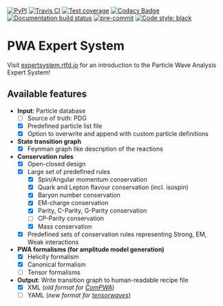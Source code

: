 [![PyPI](https://badge.fury.io/py/expertsystem.svg)](https://pypi.org/project/expertsystem)
[![Travis CI](https://travis-ci.com/ComPWA/expertsystem.svg?branch=master)](https://travis-ci.com/ComPWA/expertsystem)
[![Test coverage](https://codecov.io/gh/ComPWA/expertsystem/branch/master/graph/badge.svg)](https://codecov.io/gh/ComPWA/expertsystem)
[![Codacy Badge](https://api.codacy.com/project/badge/Grade/db355758fb0e4654818b85997f03e3b8)](https://www.codacy.com/gh/ComPWA/expertsystem)
[![Documentation build status](https://readthedocs.org/projects/expertsystem/badge/?version=latest)](https://pwa.readthedocs.io/projects/expertsystem/)
[![pre-commit](https://img.shields.io/badge/pre--commit-enabled-brightgreen)](https://github.com/pre-commit/pre-commit)
[![Code style: black](https://img.shields.io/badge/code%20style-black-000000.svg)](https://github.com/psf/black)

# PWA Expert System

Visit
[expertsystem.rtfd.io](https://pwa.readthedocs.io/projects/expertsystem/en/latest/)
for an introduction to the Particle Wave Analysis Expert System!

## Available features

- **Input**: Particle database
  - [ ] Source of truth: PDG
  - [x] Predefined particle list file
  - [x] Option to overwrite and append with custom particle definitions
- **State transition graph**
  - [x] Feynman graph like description of the reactions
- **Conservation rules**
  - [x] Open-closed design
  - [x] Large set of predefined rules
    - [x] Spin/Angular momentum conservation
    - [x] Quark and Lepton flavour conservation (incl. isospin)
    - [x] Baryon number conservation
    - [x] EM-charge conservation
    - [x] Parity, C-Parity, G-Parity conservation
    - [ ] CP-Parity conservation
    - [x] Mass conservation
  - [x] Predefined sets of conservation rules representing Strong, EM, Weak
        interactions
- **PWA formalisms (for amplitude model generation)**
  - [x] Helicity formalism
  - [x] Canonical formalism
  - [ ] Tensor formalisms
- **Output**: Write transition graph to human-readable recipe file
  - [x] XML (_old format for [ComPWA](https://compwa.github.io/)_)
  - [ ] YAML (_new format for
        [tensorwaves](https://pwa.readthedocs.io/projects/tensorwaves/en/latest)_)
